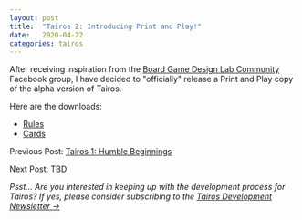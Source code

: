 ```yaml
---
layout: post
title:  "Tairos 2: Introducing Print and Play!"
date:   2020-04-22
categories: tairos
---
```


After receiving inspiration from the [Board Game Design Lab Community](https://www.facebook.com/groups/BGDLCommunity/) Facebook group, I have decided to "officially" release a Print and Play copy of the alpha version of Tairos.

Here are the downloads:
- [Rules](/downloads/Tairos_Rules.pdf)
- [Cards](/downloads/Tairos_Cards.pdf)

Previous Post: [Tairos 1: Humble Beginnings](/tairos/2020/04/18/humble-beginnings.html)

Next Post: TBD

*Psst... Are you interested in keeping up with the development process for Tairos? If yes, please consider subscribing to the [Tairos Development Newsletter ->](/tairos/2020/04/22/subscribe-to-tairos-development-newsletter.html)*
